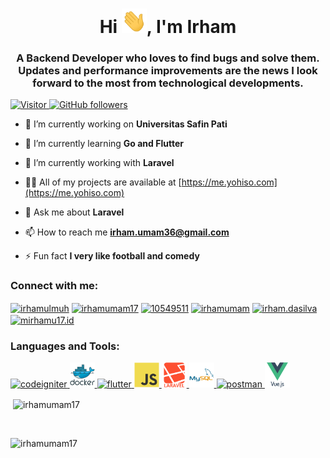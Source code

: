 <h1 align="center">Hi <img src="https://raw.githubusercontent.com/ABSphreak/ABSphreak/master/gifs/Hi.gif" width="40px" />, I'm Irham</h1>
<h3 align="center">A Backend Developer who loves to find bugs and solve them. Updates and performance improvements are the news I look forward to the most from technological developments.</h3>

<div align="left">
    <a href="#">
        <img alt="Visitor" src="https://visitor-badge.laobi.icu/badge?page_id=irhamumam17.irhamumam17">
    </a>
    <a href="https://github.com/irhamumam17?tab=followers">
        <img alt="GitHub followers" src="https://img.shields.io/github/followers/irhamumam17?color=green&logo=github">
    </a>
</div>

- 🔭 I’m currently working on **Universitas Safin Pati**

- 🌱 I’m currently learning **Go and Flutter**

- 🌱 I’m currently working with **Laravel**

- 👨‍💻 All of my projects are available at [https://me.yohiso.com](https://me.yohiso.com)

- 💬 Ask me about **Laravel**

- 📫 How to reach me **irham.umam36@gmail.com**

- ⚡ Fun fact **I very like football and comedy**

<h3 align="left">Connect with me:</h3>
<p align="left">
<a href="https://twitter.com/irhamulmuh" target="blank"><img align="center" src="https://raw.githubusercontent.com/rahuldkjain/github-profile-readme-generator/master/src/images/icons/Social/twitter.svg" alt="irhamulmuh" height="30" width="40" /></a>
<a href="https://linkedin.com/in/irhamumam17" target="blank"><img align="center" src="https://raw.githubusercontent.com/rahuldkjain/github-profile-readme-generator/master/src/images/icons/Social/linked-in-alt.svg" alt="irhamumam17" height="30" width="40" /></a>
<a href="https://stackoverflow.com/users/10549511" target="blank"><img align="center" src="https://raw.githubusercontent.com/rahuldkjain/github-profile-readme-generator/master/src/images/icons/Social/stack-overflow.svg" alt="10549511" height="30" width="40" /></a>
<a href="https://kaggle.com/irhamumam" target="blank"><img align="center" src="https://raw.githubusercontent.com/rahuldkjain/github-profile-readme-generator/master/src/images/icons/Social/kaggle.svg" alt="irhamumam" height="30" width="40" /></a>
<a href="https://fb.com/irham.dasilva" target="blank"><img align="center" src="https://raw.githubusercontent.com/rahuldkjain/github-profile-readme-generator/master/src/images/icons/Social/facebook.svg" alt="irham.dasilva" height="30" width="40" /></a>
<a href="https://instagram.com/mirhamu17.id" target="blank"><img align="center" src="https://raw.githubusercontent.com/rahuldkjain/github-profile-readme-generator/master/src/images/icons/Social/instagram.svg" alt="mirhamu17.id" height="30" width="40" /></a>
</p>

<h3 align="left">Languages and Tools:</h3>
<p align="left"> <a href="https://codeigniter.com" target="_blank" rel="noreferrer"> <img src="https://cdn.worldvectorlogo.com/logos/codeigniter.svg" alt="codeigniter" width="40" height="40"/> </a> <a href="https://www.docker.com/" target="_blank" rel="noreferrer"> <img src="https://raw.githubusercontent.com/devicons/devicon/master/icons/docker/docker-original-wordmark.svg" alt="docker" width="40" height="40"/> </a> <a href="https://flutter.dev" target="_blank" rel="noreferrer"> <img src="https://www.vectorlogo.zone/logos/flutterio/flutterio-icon.svg" alt="flutter" width="40" height="40"/> </a> <a href="https://developer.mozilla.org/en-US/docs/Web/JavaScript" target="_blank" rel="noreferrer"> <img src="https://raw.githubusercontent.com/devicons/devicon/master/icons/javascript/javascript-original.svg" alt="javascript" width="40" height="40"/> </a> <a href="https://laravel.com/" target="_blank" rel="noreferrer"> <img src="https://raw.githubusercontent.com/devicons/devicon/master/icons/laravel/laravel-plain-wordmark.svg" alt="laravel" width="40" height="40"/> </a> <a href="https://www.mysql.com/" target="_blank" rel="noreferrer"> <img src="https://raw.githubusercontent.com/devicons/devicon/master/icons/mysql/mysql-original-wordmark.svg" alt="mysql" width="40" height="40"/> </a> <a href="https://postman.com" target="_blank" rel="noreferrer"> <img src="https://www.vectorlogo.zone/logos/getpostman/getpostman-icon.svg" alt="postman" width="40" height="40"/> </a> <a href="https://vuejs.org/" target="_blank" rel="noreferrer"> <img src="https://raw.githubusercontent.com/devicons/devicon/master/icons/vuejs/vuejs-original-wordmark.svg" alt="vuejs" width="40" height="40"/> </a> </p>

<p>&nbsp;<img align="center" src="https://github-readme-stats.vercel.app/api?username=irhamumam17&count_private=true&include_all_commits=true&theme=algolia&show_icons=true&locale=en" alt="irhamumam17" /></p>
<br>
<p><img align="left" src="https://github-readme-stats.vercel.app/api/top-langs?username=irhamumam17&theme=algolia&show_icons=true&locale=en&layout=compact" alt="irhamumam17" /></p>
